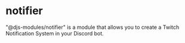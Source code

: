 # notifier
"@djs-modules/notifier" is a module that allows you to create a Twitch Notification System in your Discord bot.

